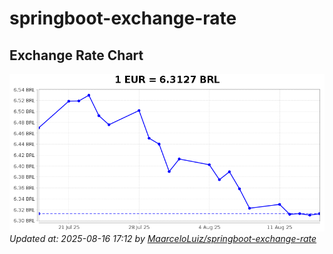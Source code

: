 # springboot-exchange-rate

<!-- EXCHANGE-RATE-START -->
## Exchange Rate Chart

![Exchange Rate Chart](charts/chart.png)*Updated at: 2025-08-16 17:12 by [MaarceloLuiz/springboot-exchange-rate](https://github.com/MaarceloLuiz/springboot-exchange-rate)*


<!-- EXCHANGE-RATE-END -->